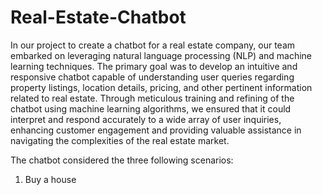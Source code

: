 # Real-Estate-Chatbot
In our project to create a chatbot for a real estate company, our team embarked on leveraging natural language processing (NLP) and machine learning techniques. The primary goal was to develop an intuitive and responsive chatbot capable of understanding user queries regarding property listings, location details, pricing, and other pertinent information related to real estate. Through meticulous training and refining of the chatbot using machine learning algorithms, we ensured that it could interpret and respond accurately to a wide array of user inquiries, enhancing customer engagement and providing valuable assistance in navigating the complexities of the real estate market.

 The chatbot considered the three following scenarios: 
 1. Buy a house 
